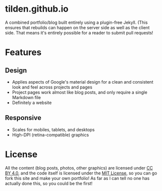 tilden.github.io
================

A combined portfolio/blog built entirely using a plugin-free Jekyll. (This ensures
that rebuilds can happen on the server side as well as the client side.
That means it's entirely possible for a reader to submit pull requests!

# Features

## Design

* Applies aspects of Google's material design for a clean and consistent look and
  feel across projects and pages
* Project pages work almost like blog posts, and only require a single Markdown file
* Definitely a website

## Responsive

* Scales for mobiles, tablets, and desktops
* High-DPI (retina-compatible) graphics

# License
All the content (blog posts, photos, other graphics) are licensed under
[CC BY 4.0](http://creativecommons.org/licenses/by/4.0/), and the code itself is
licensed under the [MIT License](http://opensource.org/licenses/MIT), so you can
go fork this site and make your own portfolio! As far as I can tell no one
has actually done this, so you could be the first!
